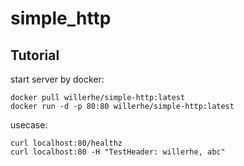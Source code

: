 # simple_http

## Tutorial

start server by docker:
```shell
docker pull willerhe/simple-http:latest
docker run -d -p 80:80 willerhe/simple-http:latest
```

usecase:
```shell
curl localhost:80/healthz
curl localhost:80 -H "TestHeader: willerhe, abc"
```